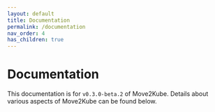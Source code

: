 ```yaml
---
layout: default
title: Documentation
permalink: /documentation
nav_order: 4
has_children: true
---
```


# Documentation

This documentation is for `v0.3.0-beta.2` of Move2Kube.
Details about various aspects of Move2Kube can be found below.
